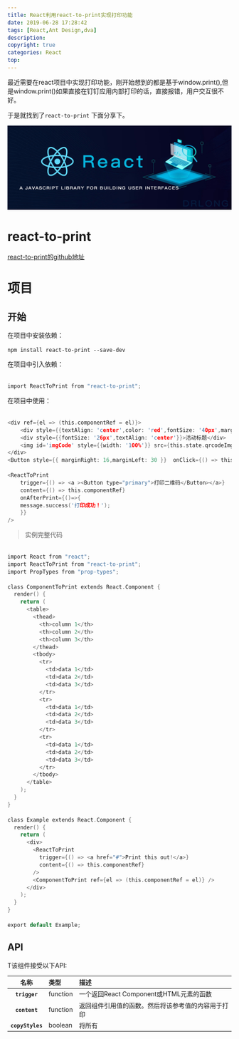 ```yaml
---
title: React利用react-to-print实现打印功能
date: 2019-06-28 17:28:42
tags: [React,Ant Design,dva]
description: 
copyright: true
categories: React
top:
---
```

最近需要在react项目中实现打印功能，刚开始想到的都是基于window.print(),但是window.print()如果直接在钉钉应用内部打印的话，直接报错，用户交互很不好。

于是就找到了`react-to-print` 下面分享下。


![React](https://raw.githubusercontent.com/Duanruilong/phone_drl/master/image/blog/react_d.png)

<!--more-->

# react-to-print

[react-to-print的github地址](https://github.com/gregnb/react-to-print)

# 项目

## 开始

在项目中安装依赖：

`npm install react-to-print --save-dev`

在项目中引入依赖：

```h

import ReactToPrint from "react-to-print";

```

在项目中使用：

```h

<div ref={el => (this.componentRef = el)}>
    <div style={{textAlign: 'center',color: 'red',fontSize: '40px',marginBottom: '10px',marginTop: '40px'}}>活动二维码</div>
    <div style={{fontSize: '26px',textAlign: 'center'}}>活动标题</div>
    <img id='imgCode' style={{width: '100%'}} src={this.state.qrcodeImg}  alt="二维码" ></img>
</div>
<Button style={{ marginRight: 16,marginLeft: 30 }}  onClick={() => this.handleCancel()}>取消</Button>

<ReactToPrint
    trigger={() => <a ><Button type="primary">打印二维码</Button></a>}
    content={() => this.componentRef}
    onAfterPrint={()=>{
    message.success('打印成功！');
    }}
/>

```



> 实例完整代码

```h

import React from "react";
import ReactToPrint from "react-to-print";
import PropTypes from "prop-types";

class ComponentToPrint extends React.Component {
  render() {
    return (
      <table>
        <thead>
          <th>column 1</th>
          <th>column 2</th>
          <th>column 3</th>
        </thead>
        <tbody>
          <tr>
            <td>data 1</td>
            <td>data 2</td>
            <td>data 3</td>
          </tr>
          <tr>
            <td>data 1</td>
            <td>data 2</td>
            <td>data 3</td>
          </tr>
          <tr>
            <td>data 1</td>
            <td>data 2</td>
            <td>data 3</td>
          </tr>
        </tbody>
      </table>
    );
  }
}

class Example extends React.Component {
  render() {
    return (
      <div>
        <ReactToPrint
          trigger={() => <a href="#">Print this out!</a>}
          content={() => this.componentRef}
        />
        <ComponentToPrint ref={el => (this.componentRef = el)} />
      </div>
    );
  }
}

export default Example;

```

## API

T该组件接受以下API:

|         名称          | 类型     | 描述                                                                                                                         |
| :-------------------: | :------- | :---------------------------------------------------------------------------------------------------------------------------------- |
|     **`trigger`**     | function | 一个返回React Component或HTML元素的函数                                                                           |
|     **`content`**     | function | 返回组件引用值的函数。然后将该参考值的内容用于打印                     |
|   **`copyStyles`**    | boolean  | 将所有<style>和<link type =“stylesheet”/>从父窗口中复制到打印窗口中。（默认值：true） |
|  **`onBeforePrint`**  | function | 在打印之前触发的回调函数                                                                                      |
|  **`onAfterPrint`**   | function | 打印后触发的回调函数                                                                                       |
| **`closeAfterPrint`** | boolean  | 操作后关闭打印窗口                                                                                                 |
|    **`pageStyle`**    | string   | 覆盖默认打印窗口样式                                                                                               |
|    **`bodyClass`**    | string   | 传递给打印窗体的可选类 



## 常问问题


为什么`react-to-print`跳过`<link rel="stylesheet" href="">`标签？ `<link>`带有空href属性的s 是[INVALID HTML](https://www.w3.org/TR/html50/document-metadata.html#attr-link-href)。此外，它们可能导致各种[不良行为](https://gtmetrix.com/avoid-empty-src-or-href.html)。例如，许多浏览器（包括现代浏览器）在显示时<link href="">将尝试加载当前页面。有些人甚至尝试加载当前页面的父目录。
